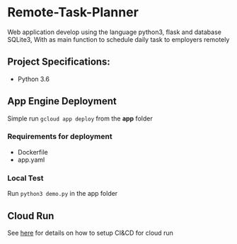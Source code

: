 # Remote-Task-Planner

Web application develop using the language python3, flask and database SQLite3, With as main function to schedule daily task to employers remotely

## Project Specifications:

- Python 3.6

## App Engine Deployment

Simple run `gcloud app deploy` from the **app** folder

### Requirements for deployment

- Dockerfile
- app.yaml

### Local Test

Run `python3 demo.py` in the app folder

## Cloud Run

See [here](https://cloud.google.com/cloud-build/docs/deploying-builds/deploy-cloud-run) for details on how to setup CI&CD for cloud run
